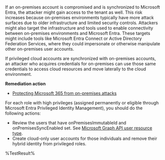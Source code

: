 If an on-premises account is compromised and is synchronized to Microsoft Entra, the attacker might gain access to the tenant as well. This risk increases because on-premises environments typically have more attack surfaces due to older infrastructure and limited security controls. Attackers might also target the infrastructure and tools used to enable connectivity between on-premises environments and Microsoft Entra. These targets might include tools like Microsoft Entra Connect or Active Directory Federation Services, where they could impersonate or otherwise manipulate other on-premises user accounts.

If privileged cloud accounts are synchronized with on-premises accounts, an attacker who acquires credentials for on-premises can use those same credentials to access cloud resources and move laterally to the cloud environment.

**Remediation action**

- [Protecting Microsoft 365 from on-premises attacks](https://learn.microsoft.com/entra/architecture/protect-m365-from-on-premises-attacks#specific-security-recommendations)

For each role with high privileges (assigned permanently or eligible through Microsoft Entra Privileged Identity Management), you should do the following actions:

- Review the users that have onPremisesImmutableId and onPremisesSyncEnabled set. See [Microsoft Graph API user resource type](https://learn.microsoft.com/graph/api/resources/user).
- Create cloud-only user accounts for those individuals and remove their hybrid identity from privileged roles.
<!--- Results --->
%TestResult%






